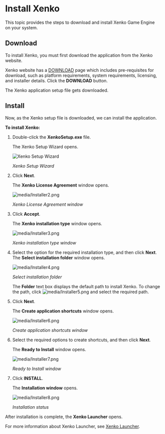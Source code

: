 
# Install Xenko

This topic provides the steps to download and install Xenko Game Engine on your system. 

## Download 

To install Xenko, you must first download the application from the Xenko website.

Xenko website has a [DOWNLOAD](http://xenko.com/download/) page which includes pre-requisites for download, such as platform requirements, system requirements, licensing, and installer details. Click the **DOWNLOAD** button.

The Xenko application setup file gets downloaded.


## Install 

Now, as the Xenko setup file is downloaded, we can install the application.

**To install Xenko:**

 1. Double-click the **XenkoSetup.exe** file. 
    
    The Xenko Setup Wizard opens.
	
	![Xenko Setup Wizard](media/InstallXenko_SetupWizard.png) 
    
	_Xenko Setup Wizard_

 2. Click **Next**.

    The **Xenko License Agreement** window opens.
	
    ![media/Installer2.png](media/InstallXenko_LicenseAgreement.png)
	
	_Xenko License Agreement window_

 3. Click **Accept**.

    The **Xenko installation type** window opens.
	
    ![media/Installer3.png](media/InstallXenko_InstallationType.png) 
    
	_Xenko installation type window_

 4. Select the option for the required installation type, and then click **Next**.
    The **Select installation folder** window opens.

    ![media/Installer4.png](media/InstallXenko_SelectInstallationFolder.png)
    
	_Select installation folder_

    The **Folder** text box displays the default path to install Xenko. To change the path, click ![media/Installer5.png](media/InstallXenko_Browse.png) and select the required path.

 5. Click **Next**.

    The **Create application shortcuts** window opens.
	
    ![media/Installer6.png](media/InstallXenko_CreateApplicationShortcuts.png)
    
	_Create application shortcuts window_

 6. Select the required options to create shortcuts, and then click **Next**.

    The **Ready to Install** window opens.

    ![media/Installer7.png](media/InstallXenko_ReadytoInstall.png) 
    
	_Ready to Install window_

 7. Click **INSTALL**.

    The **Installation window** opens.

    ![media/Installer8.png](media/InstallXenko_InstallationStatus.png) 
    
	_Installation status_

After installation is complete, the **Xenko Launcher** opens.

For more information about Xenko Launcher, see [Xenko Launcher](xenko-launcher/index.md).
